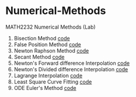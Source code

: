 # Numerical-Methods
MATH2232 Numerical Methods (Lab)

1. Bisection Method [code](https://github.com/Zannatul-Naim/Numerical-Methods/blob/main/BisectionMethod.cpp)
2. False Position Method [code](https://github.com/Zannatul-Naim/Numerical-Methods/blob/main/FalsePositionMethod.cpp)
3. Newton Raphson Method [code](https://github.com/Zannatul-Naim/Numerical-Methods/blob/main/Newton-RaphsonMethod.cpp)
4. Secant Method [code](https://github.com/Zannatul-Naim/Numerical-Methods/blob/main/Secant_Method.cpp)
5. Newton's Forward difference Interpolation [code](https://github.com/Zannatul-Naim/Numerical-Methods-Lab/blob/main/Newtons_forward_interpolation.cpp)
6. Newton's Divided difference Interpolation [code](https://github.com/Zannatul-Naim/Numerical-Methods-Lab/blob/main/Newtons_divided_difference_formula.cpp)
7. Lagrange Interpolation [code](https://github.com/Zannatul-Naim/Numerical-Methods-Lab/blob/main/Lagrange_interpolation_formula.cpp)
8. Least Square Curve Fitting [code](https://github.com/Zannatul-Naim/Numerical-Methods-Lab/blob/main/Least_Square_Curve_Fitting.cpp)
9. ODE Euler's Method [code](https://github.com/Zannatul-Naim/Numerical-Methods-Lab/blob/main/ODE_Eulers_method.cpp)

